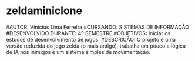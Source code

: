 # zeldaminiclone
#AUTOR:
Vinícius Lima Ferreira
#CURSANDO:
SISTEMAS DE INFORMAÇÃO
#DESENVOLVIDO DURANTE:
4º SEMESTRE
#OBJETIVOS:
Iniciar os estudos de desenvolvimento de jogos.
#DESCRIÇÃO:
O projeto é uma versão reduzida do jogo zelda (o mais antigo),
trabalha um pouco a lógica de IA nos inimigos e um sistema simples
de movimentação.

